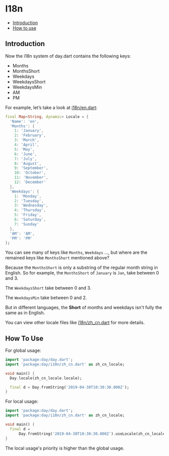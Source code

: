 # I18n

- [Introduction](#introduction)
- [How to use](#how-to-use)

## Introduction

Now the i18n system of day.dart contains the following keys:

- Months
- MonthsShort
- Weekdays
- WeekdaysShort
- WeekdaysMin
- AM
- PM

For example, let’s take a look at [i18n/en.dart](https://github.com/dayjs/day.dart/blob/master/lib/i18n/en.dart):

```dart
final Map<String, dynamic> Locale = {
  'Name': 'en',
  'Months': {
    1: 'January',
    2: 'February',
    3: 'March',
    4: 'April',
    5: 'May',
    6: 'June',
    7: 'July',
    8: 'August',
    9: 'September',
    10: 'October',
    11: 'November',
    12: 'December'
  },
  'Weekdays': {
    1: 'Monday',
    2: 'Tuesday',
    3: 'Wednesday',
    4: 'Thursday',
    5: 'Friday',
    6: 'Saturday',
    7: 'Sunday'
  },
  'AM': 'AM',
  'PM': 'PM'
};
```

You can see many of keys like `Months`, `Weekdays` ..., but where are the remained keys like `MonthsShort` mentioned above?

Because the `MonthsShort` is only a substring of the regular month string in English. So for example, the `MonthsShort` of `January` is `Jan`, take between 0 and 3.

The `WeekdaysShort` take between 0 and 3.

The `WeekdaysMin` take between 0 and 2.

But in different languages, the **Short** of months and weekdays isn't fully the same as in English.

You can view other locale files like [i18n/zh_cn.dart](https://github.com/dayjs/day.dart/blob/master/lib/i18n/zh_cn.dart) for more details.

## How To Use

For global usage:

```dart
import 'package:day/day.dart';
import 'package:day/i18n/zh_cn.dart' as zh_cn_locale;

void main() {
  Day.locale(zh_cn_locale.locale);

  final d = Day.fromString('2019-04-30T10:30:30.000Z');
}
```

For local usage:

```dart
import 'package:day/day.dart';
import 'package:day/i18n/zh_cn.dart' as zh_cn_locale;

void main() {
  final d =
      Day.fromString('2019-04-30T10:30:30.000Z').useLocale(zh_cn_locale.locale);
}
```

The local usage's priority is higher than the global usage.
